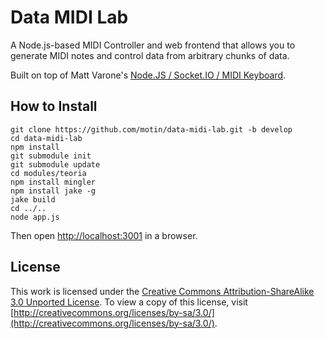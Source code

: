 # Data MIDI Lab

A Node.js-based MIDI Controller and web frontend that allows you to generate MIDI notes and control data from arbitrary chunks of data.

Built on top of Matt Varone's [Node.JS / Socket.IO / MIDI Keyboard](https://github.com/sksmatt/nodejs-ableton-piano).

## How to Install

    git clone https://github.com/motin/data-midi-lab.git -b develop
    cd data-midi-lab
    npm install
    git submodule init
    git submodule update
    cd modules/teoria
    npm install mingler
    npm install jake -g
    jake build
    cd ../..
    node app.js

Then open [http://localhost:3001](http://localhost:3001) in a browser.

## License

This work is licensed under the [Creative Commons Attribution-ShareAlike 3.0 Unported License](http://creativecommons.org/licenses/by-sa/3.0/). To view a copy of this license, visit [http://creativecommons.org/licenses/by-sa/3.0/](http://creativecommons.org/licenses/by-sa/3.0/).
